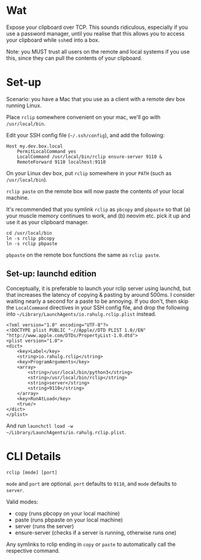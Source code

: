 # Wat

Expose your clipboard over TCP. This sounds ridiculous, especially if you use a password manager, until you realise that this allows you to access
your clipboard while `ssh`ed into a box.

Note: you MUST trust all users on the remote and local systems if you use this, since they can pull the contents of your clipboard.


# Set-up

Scenario: you have a Mac that you use as a client with a remote dev box running Linux.

Place `rclip` somewhere convenient on your mac, we'll go with `/usr/local/bin`.

Edit your SSH config file (`~/.ssh/config`), and add the following:

```
Host my.dev.box.local
	PermitLocalCommand yes
	LocalCommand /usr/local/bin/rclip ensure-server 9110 &
	RemoteForward 9110 localhost:9110
```

On your Linux dev box, put `rclip` somewhere in your `PATH` (such as `/usr/local/bin`).

`rclip paste` on the remote box will now paste the contents of your local machine.

It's recommended that you symlink `rclip` as `pbcopy` and `pbpaste` so that (a) your muscle memory continues to work,
and (b) neovim etc. pick it up and use it as your clipboard manager.

```
cd /usr/local/bin
ln -s rclip pbcopy
ln -s rclip pbpaste
```

`pbpaste` on the remote box functions the same as `rclip paste`.

## Set-up: launchd edition

Conceptually, it is preferable to launch your rclip server using launchd, but that increases the latency of copying & pasting by around 500ms.
I consider waiting nearly a second for a paste to be annoying. If you don't, then skip the `LocalCommand` directives
in your SSH config file, and drop the following into `~/Library/LaunchAgents/io.rahulg.rclip.plist` instead.

```
<?xml version="1.0" encoding="UTF-8"?>
<!DOCTYPE plist PUBLIC "-//Apple//DTD PLIST 1.0//EN" "http://www.apple.com/DTDs/PropertyList-1.0.dtd">
<plist version="1.0">
<dict>
	<key>Label</key>
	<string>io.rahulg.rclip</string>
	<key>ProgramArguments</key>
	<array>
		<string>/usr/local/bin/python3</string>
		<string>/usr/local/bin/rclip</string>
		<string>server</string>
		<string>9110</string>
	</array>
	<key>RunAtLoad</key>
	<true/>
</dict>
</plist>
```

And run `launchctl load -w ~/Library/LaunchAgents/io.rahulg.rclip.plist`.

# CLI Details

```
rclip [mode] [port]
```

`mode` and `port` are optional. `port` defaults to `9110`, and `mode` defaults to `server`.

Valid modes:
- copy (runs pbcopy on your local machine)
- paste (runs pbpaste on your local machine)
- server (runs the server)
- ensure-server (checks if a server is running, otherwise runs one)

Any symlinks to rclip ending in `copy` or `paste` to automatically call the respective command.
